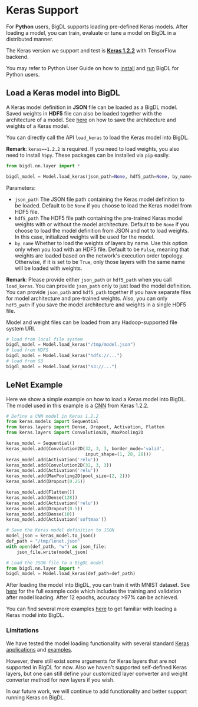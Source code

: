 # **Keras Support**

For __Python__ users, BigDL supports loading pre-defined Keras models. After loading a model, you can train, evaluate or tune a model on BigDL in a distributed manner.

The Keras version we support and test is [__Keras 1.2.2__](https://faroit.github.io/keras-docs/1.2.2/) with TensorFlow backend.

You may refer to Python User Guide on how to [install](../PythonUserGuide/install-from-pip.md) and [run](../PythonUserGuide/run-from-pip.md) BigDL for Python users.

## **Load a Keras model into BigDL**

A Keras model definition in __JSON__ file can be loaded as a BigDL model.
Saved weights in __HDF5__ file can also be loaded together with the architecture of a model.
See [here](https://faroit.github.io/keras-docs/1.2.2/getting-started/faq/#how-can-i-save-a-keras-model) on how to save the architecture and weights of a Keras model.

You can directly call the API `load_keras` to load the Keras model into BigDL.

__Remark__: `keras==1.2.2` is required. If you need to load weights, you also need to install `h5py`. These packages can be installed via `pip` easily.

```python
from bigdl.nn.layer import *

bigdl_model = Model.load_keras(json_path=None, hdf5_path=None, by_name=False)
```
Parameters:

* `json_path` The JSON file path containing the Keras model definition to be loaded. Default to be `None` if you choose to load the Keras model from HDF5 file.
* `hdf5_path` The HDF5 file path containing the pre-trained Keras model weights with or without the model architecture. Default to be `None` if you choose to load the model definition from JSON and not to load weights. In this case, initialized weights will be used for the model.
* `by_name`  Whether to load the weights of layers by name. Use this option only when you load with an HDF5 file. Default to be `False`, meaning that  weights are loaded based on the network's execution order topology. Otherwise, if it is set to be `True`, only those layers with the same name will be loaded with weights.

__Remark__: Please provide either `json_path` or `hdf5_path` when you call `load_keras`. You can provide `json_path` only to just load the model definition. You can provide `json_path` and `hdf5_path` together if you have separate files for model architecture and pre-trained weights. Also, you can only `hdf5_path` if you save the model architecture and weights in a single HDF5 file.

Model and weight files can be loaded from any Hadoop-supported file system URI.
```python
# load from local file system
bigdl_model = Model.load_keras("/tmp/model.json")
# load from HDFS
bigdl_model = Model.load_keras("hdfs://...")
# load from S3
bigdl_model = Model.load_keras("s3://...")
```

## **LeNet Example**

Here we show a simple example on how to load a Keras model into BigDL. The model used in this example is a [CNN](https://github.com/fchollet/keras/blob/1.2.2/examples/mnist_cnn.py) from Keras 1.2.2.

```python
# Define a CNN model in Keras 1.2.2
from keras.models import Sequential
from keras.layers import Dense, Dropout, Activation, Flatten
from keras.layers import Convolution2D, MaxPooling2D

keras_model = Sequential()
keras_model.add(Convolution2D(32, 3, 3, border_mode='valid',
                              input_shape=(1, 28, 28)))
keras_model.add(Activation('relu'))
keras_model.add(Convolution2D(32, 3, 3))
keras_model.add(Activation('relu'))
keras_model.add(MaxPooling2D(pool_size=(2, 2)))
keras_model.add(Dropout(0.25))

keras_model.add(Flatten())
keras_model.add(Dense(128))
keras_model.add(Activation('relu'))
keras_model.add(Dropout(0.5))
keras_model.add(Dense(10))
keras_model.add(Activation('softmax'))

# Save the Keras model definition to JSON
model_json = keras_model.to_json()
def_path = "/tmp/lenet.json"
with open(def_path, "w") as json_file:
    json_file.write(model_json)

# Load the JSON file to a BigDL model
from bigdl.nn.layer import *
bigdl_model = Model.load_keras(def_path=def_path)
```
After loading the model into BigDL, you can train it with MNIST dataset. See [here](../../../pyspark/bigdl/examples/keras/mnist_cnn.py) for the full example code which includes the training and validation after model loading. After 12 epochs, accuracy >97% can be achieved.

You can find several more examples [here](../../../pyspark/bigdl/examples/keras/) to get familiar with loading a Keras model into BigDL.

### **Limitations**
We have tested the model loading functionality with several standard [Keras applications](https://faroit.github.io/keras-docs/1.2.2/applications/) and [examples](https://github.com/fchollet/keras/tree/1.2.2/examples).

However, there still exist some arguments for Keras layers that are not supported in BigDL for now. Also we haven't supported self-defined Keras layers, but one can still define your customized layer converter and weight converter method for new layers if you wish.

In our future work, we will continue to add functionality and better support running Keras on BigDL.